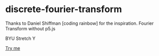 # discrete-fourier-transform

Thanks to Daniel Shiffman [coding rainbow] for the inspiration.
Fourier Transform without p5.js

BYU Stretch Y

[Try me](https://michaelkemp.github.io/discrete-fourier-transform/)